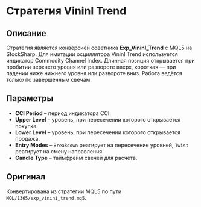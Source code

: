 # Стратегия VininI Trend

## Описание
Стратегия является конверсией советника **Exp_VininI_Trend** с MQL5 на StockSharp. Для имитации осциллятора VininI Trend используется индикатор Commodity Channel Index. Длинная позиция открывается при пробитии верхнего уровня или развороте вверх, короткая — при падении ниже нижнего уровня или развороте вниз. Работа ведётся только по завершённым свечам.

## Параметры
- **CCI Period** – период индикатора CCI.
- **Upper Level** – уровень, при пересечении которого открывается покупка.
- **Lower Level** – уровень, при пересечении которого открывается продажа.
- **Entry Modes** – `Breakdown` реагирует на пересечение уровней, `Twist` реагирует на смену направления.
- **Candle Type** – таймфрейм свечей для расчёта.

## Оригинал
Конвертирована из стратегии MQL5 по пути `MQL/1365/exp_vinini_trend.mq5`.
